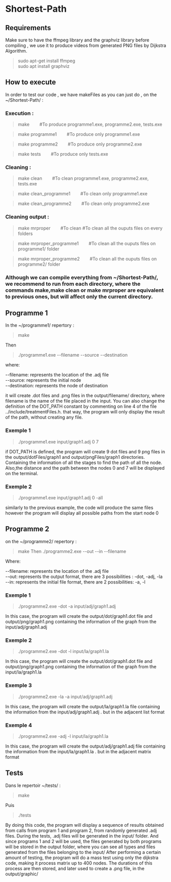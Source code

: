# Shortest-Path
## Requirements 
Make sure to have the ffmpeg library and the graphviz library before compiling , we use it to produce videos from generated PNG files by Dijkstra Algorithm. 

>sudo apt-get install ffmpeg  
>sudo apt install graphviz 

## How to execute
In order to test our code , we have makeFiles as you can just do , on the ~/Shortest-Path/ :

### Execution : 
>make   &nbsp;&nbsp;&nbsp;&nbsp;&nbsp;&nbsp; #To produce programme1.exe, programme2.exe, tests.exe

>make programme1   &nbsp;&nbsp;&nbsp;&nbsp;&nbsp;&nbsp; #To produce only programme1.exe 

>make programme2   &nbsp;&nbsp;&nbsp;&nbsp;&nbsp;&nbsp; #To produce only programme2.exe 

>make tests   &nbsp;&nbsp;&nbsp;&nbsp;&nbsp;&nbsp; #To produce only tests.exe

### Cleaning :
>make clean   &nbsp;&nbsp;&nbsp;&nbsp;&nbsp;&nbsp; #To clean  programme1.exe, programme2.exe, tests.exe

>make clean_programme1   &nbsp;&nbsp;&nbsp;&nbsp;&nbsp;&nbsp; #To clean only  programme1.exe 

>make clean_programme2   &nbsp;&nbsp;&nbsp;&nbsp;&nbsp;&nbsp; #To clean only  programme2.exe 

### Cleaning output : 
>make mrproper   &nbsp;&nbsp;&nbsp;&nbsp;&nbsp;&nbsp; #To clean  #To clean all the ouputs files on every folders

>make mrproper_programme1   &nbsp;&nbsp;&nbsp;&nbsp;&nbsp;&nbsp; #To clean all the ouputs files on programme1/ folder

>make mrproper_programme2   &nbsp;&nbsp;&nbsp;&nbsp;&nbsp;&nbsp; #To clean all the ouputs files on programme2/ folder

### Although we can compile everything from ~/Shortest-Path/, we recommend to run from each directory, where the commands make,make clean or make mrproper are equivalent to previous ones, but will affect only the current directory.

## Programme 1
In the ~/programme1/ repertory :

> make   

Then

> ./programme1.exe --filename --source --destination

where:

--filename: represents the location of the .adj file <br>
--source: represents the initial node <br>
--destination: represents the node of destination <br>

it will create .dot files and .png files in the output/filename/ directory, where filename is the name of the file placed in the input.
You can also change the definition of the DOT_PATH constant by commenting on line 4 of the file ../include/treatmentFiles.h. that way, the program will only display the result of the path, without creating any file.

### Exemple 1

>./programme1.exe input/graph1.adj 0 7

if DOT_PATH is defined, the program will create 9 dot files and 9 png files in the output/dotFiles/graph1 and output/pngFiles/graph1 directories. Containing the information of all the stages to find the path of all the node. <br>
Also,the distance and the path between the nodes 0 and 7 will be displayed on the terminal.

### Exemple 2

>./programme1.exe input/graph1.adj 0 -all

similarly to the previous example, the code will produce the same files however the program will display all possible paths from the start node 0

## Programme 2
on the  ~/programme2/ repertory : 
> make 
Then
> ./programme2.exe --out --in --filename

Where:

--filename: represents the location of the .adj file <br>
--out: represents the output format, there are 3 possibilities : -dot, -adj, -la <br>
--in: represents the initial file format, there are 2 possibilities: -a, -l <br>
### Exemple 1

>./programme2.exe -dot -a input/adj/graph1.adj

In this case, the program will create the output/dot/graph1.dot file and output/png/graph1.png containing the information of the graph from the input/adj/graph1.adj 
### Exemple 2

>./programme2.exe -dot -l input/la/graph1.la

In this case, the program will create the output/dot/graph1.dot file and output/png/graph1.png containing the information of the graph from the input/la/graph1.la 

### Exemple 3

>./programme2.exe -la -a input/adj/graph1.adj

In this case, the program will create the output/la/graph1.la file containing the information from the input/adj/graph1.adj . but in the adjacent list format

### Exemple 4

>./programme2.exe -adj -l input/la/graph1.la

In this case, the program will create the output/adj/graph1.adj file containing the information from the input/la/graph1.la . but in the adjacent matrix format


## Tests
Dans le repertoir ~/tests/ :

> make

Puis

> ./tests

By doing this code, the program will display a sequence of results obtained from calls from program 1 and program 2, from randomly generated .adj files.
During the tests, .adj files will be generated in the input/ folder. And since programs 1 and 2 will be used, the files generated by both programs will be stored in the output folder, where you can see all types and files generated from the files belonging to the input/
After performing a certain amount of testing, the program will do a mass test using only the dijkstra code, making it process matrix up to 400 nodes. The durations of this process are then stored, and later used to create a .png file, in the output/graphic/
